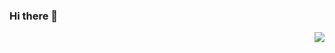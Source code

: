 ### Hi there 👋

<img align="right" src="https://github-readme-stats.vercel.app/api?username=joshagripo&show_icons=true&icon_color=CE1D2D&text_color=718096&bg_color=00000000&hide_title=true&hide_border=true" />
